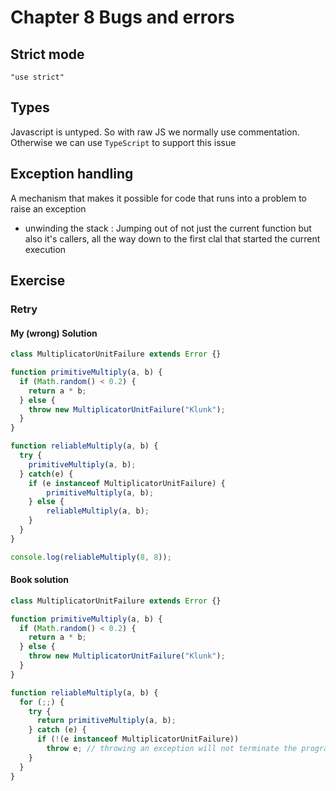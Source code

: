 # Chapter 8 Bugs and errors

## Strict mode
`"use strict"`

## Types
Javascript is untyped. So with raw JS we normally use commentation.
Otherwise we can use `TypeScript` to support this issue

## Exception handling
A mechanism that makes it possible for code that runs into a problem to raise an exception
- unwinding the stack :  Jumping out of not just the current function but also it's callers, all the way down to the first clal that started the current execution

## Exercise
### Retry
#### My (wrong) Solution
```js
class MultiplicatorUnitFailure extends Error {}

function primitiveMultiply(a, b) {
  if (Math.random() < 0.2) {
    return a * b;
  } else {
    throw new MultiplicatorUnitFailure("Klunk");
  }
}

function reliableMultiply(a, b) {
  try {
  	primitiveMultiply(a, b);
  } catch(e) {
  	if (e instanceof MultiplicatorUnitFailure) {
    	primitiveMultiply(a, b);
    } else {
    	reliableMultiply(a, b);
    }
  }
}

console.log(reliableMultiply(8, 8));
```

#### Book solution
```js
class MultiplicatorUnitFailure extends Error {}

function primitiveMultiply(a, b) {
  if (Math.random() < 0.2) {
    return a * b;
  } else {
    throw new MultiplicatorUnitFailure("Klunk");
  }
}

function reliableMultiply(a, b) {
  for (;;) {
    try {
      return primitiveMultiply(a, b);
    } catch (e) {
      if (!(e instanceof MultiplicatorUnitFailure))
        throw e; // throwing an exception will not terminate the program
    }
  }
}

```
